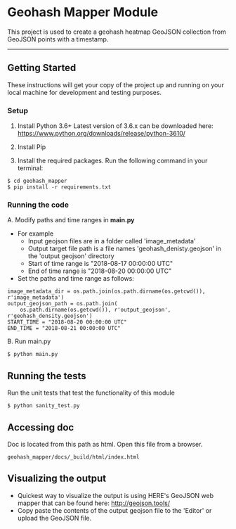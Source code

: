 Geohash Mapper Module
=====================

This project is used to create a geohash heatmap GeoJSON collection from GeoJSON points with a timestamp.

---------------


## Getting Started

These instructions will get your copy of the project up and running on your local machine for development and testing purposes.

### Setup

1. Install Python 3.6+ 
Latest version of 3.6.x can be downloaded here: https://www.python.org/downloads/release/python-3610/

2. Install Pip

3. Install the required packages. Run the following command in your terminal: 
```
$ cd geohash_mapper
$ pip install -r requirements.txt
```

### Running the code

A. Modify paths and time ranges in **main.py**
- For example
  - Input geojson files are in a folder called 'image_metadata'
  - Output target file path is a file names 'geohash_denisty.geojson' in the 'output geojson' directory
  - Start of time range is "2018-08-17 00:00:00 UTC"
  - End of time range is "2018-08-20 00:00:00 UTC" 
- Set the paths and time range as follows:
```
image_metadata_dir = os.path.join(os.path.dirname(os.getcwd()), r'image_metadata')
output_geojson_path = os.path.join(
    os.path.dirname(os.getcwd()), r'output_geojson', r'geohash_density.geojson')
START_TIME = "2018-08-20 00:00:00 UTC"
END_TIME = "2018-08-21 00:00:00 UTC"
```
B. Run main.py
```
$ python main.py
```

## Running the tests

Run the unit tests that test the functionality of this module
```
$ python sanity_test.py
```

## Accessing doc
Doc is located from this path as html. Open this file from a browser.
```
geohash_mapper/docs/_build/html/index.html
```

## Visualizing the output

- Quickest way to visualize the output is using HERE's GeoJSON web mapper that can be found here: http://geojson.tools/
- Copy paste the contents of the output geojson file to the 'Editor' or upload the GeoJSON file.
